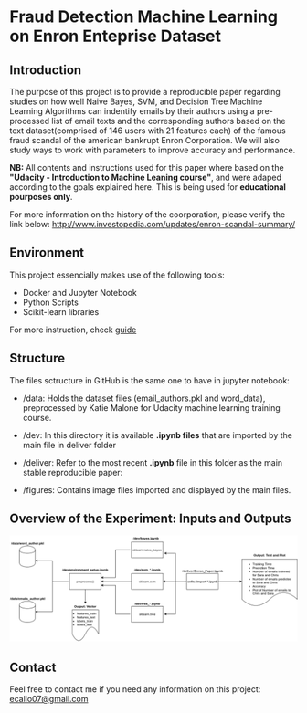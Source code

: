 
# Fraud Detection Machine Learning on Enron Enteprise Dataset

## Introduction

The purpose of this project is to provide a reproducible paper regarding studies on how well Naive Bayes, SVM, and Decision Tree Machine Learning Algorithms can indentify emails by their authors using a pre-processed list of email texts and the corresponding authors based on the text dataset(comprised of 146 users with 21 features each) of the famous fraud scandal of the american bankrupt Enron Corporation. We will also study ways to work with parameters to improve accuracy and performance.

**NB:** All contents and instructions used for this paper where based on the **"Udacity - Introduction to Machine Leaning course"**, and were adaped according to the goals explained here. This is being used for **educational pourposes only**.

For more information on the history of the coorporation, please verify the link below: 
http://www.investopedia.com/updates/enron-scandal-summary/

## Environment
This project essencially makes use of the following tools:
* Docker and Jupyter Notebook
* Python Scripts
* Scikit-learn libraries

For more instruction, check [guide](environment/README.md)

## Structure

The files sctructure in GitHub is the same one to have in jupyter notebook:

* /data: Holds the dataset files (email_authors.pkl and  word_data), preprocessed by Katie Malone for Udacity machine learning training course.

* /dev: In this directory it is available **.ipynb files** that are imported by the main file in deliver folder

* /deliver: Refer to the most recent **.ipynb** file in this folder as the main stable reproducible paper:<br>

* /figures: Contains image files imported and displayed by the main files.

## Overview of the Experiment: Inputs and Outputs

<img src="/figures/workflow.png" />

## Contact

Feel free to contact me if you need any information on this project: ecalio07@gmail.com





